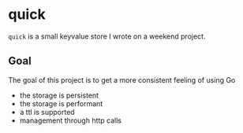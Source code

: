 # quick
`quick` is a small keyvalue store I wrote on a weekend project.

## Goal
The goal of this project is to get a more consistent feeling of using Go

 * the storage is persistent
 * the storage is performant
 * a ttl is supported
 * management through http calls
